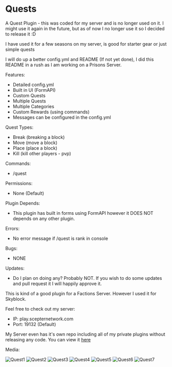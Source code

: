 # Quests

A Quest Plugin - this was coded for my server and is no longer used on it. I might use it again in the future, but as of now I no longer use it so I decided to release it :D

I have used it for a few seasons on my server, is good for starter gear or just simple quests

I will do up a better config.yml and README (If not yet done), I did this README in a rush as I am working on a Prisons Server.

Features:

- Detailed config.yml
- Built in UI (FormAPI)
- Custom Quests
- Multiple Quests
- Multiple Categories
- Custom Rewards (using commands)
- Messages can be configured in the config.yml

Quest Types:

- Break (breaking a block)
- Move (move a block)
- Place (place a block)
- Kill (kill other players - pvp)

Commands:

- /quest

Permissions:

- None (Default)

Plugin Depends:

- This plugin has built in forms using FormAPI however it DOES NOT depends on any other plugin.

Errors:

- No error message if /quest is rank in console

Bugs:

- NONE

Updates:

- Do I plan on doing any? Probably NOT. If you wish to do some updates and pull request it I will happily approve it.

This is kind of a good plugin for a Factions Server. However I used it for Skyblock.

Feel free to check out my server:

- IP: play.scepternetwork.com
- Port: 19132 (Default)

My Server even has it's own repo including all of my private plugins without releasing any code. You can view it [here](https://github.com/jaylac2000/ScepterNetwork)

Media:

![Quest1](https://user-images.githubusercontent.com/53111006/92189293-4c0b4480-ee2c-11ea-8114-a0c706e62da8.png)
![Quest2](https://user-images.githubusercontent.com/53111006/92189299-4dd50800-ee2c-11ea-94b6-00e9c9058ed3.png)
![Quest3](https://user-images.githubusercontent.com/53111006/92189300-4f9ecb80-ee2c-11ea-91c3-55c9fea1a721.png)
![Quest4](https://user-images.githubusercontent.com/53111006/92189301-51688f00-ee2c-11ea-8b77-78fdd31a2080.png)
![Quest5](https://user-images.githubusercontent.com/53111006/92189306-5299bc00-ee2c-11ea-8579-c4643833cf39.png)
![Quest6](https://user-images.githubusercontent.com/53111006/92189312-54637f80-ee2c-11ea-8260-6b2c00d40784.png)
![Quest7](https://user-images.githubusercontent.com/53111006/92189315-562d4300-ee2c-11ea-9d8d-413c67b26b6c.png)